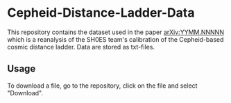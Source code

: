 # Cepheid-Distance-Ladder-Data
This repository contains the dataset used in the paper [arXiv:YYMM.NNNNN](link-to-paper) which is a reanalysis of the SH0ES team's calibration of the Cepheid-based cosmic distance ladder. Data are stored as txt-files.

## Usage
To download a file, go to the repository, click on the file and select "Download".
